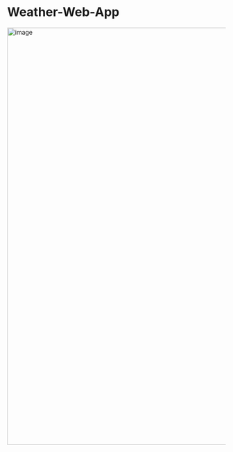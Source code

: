 # Weather-Web-App

<img width="960" alt="image" src="https://user-images.githubusercontent.com/77455527/234598444-9d60bbcf-60dd-436f-b6ee-1478326a6d61.png">
